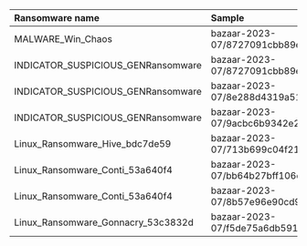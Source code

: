 | Ransomware name                    | Sample                                                                              |
|:-----------------------------------|:------------------------------------------------------------------------------------|
| MALWARE_Win_Chaos                  | bazaar-2023-07/8727091cbb89e5e31eeb2503ffaa242601c8840eee0973fd62fedf1b4b58ab44.exe |
| INDICATOR_SUSPICIOUS_GENRansomware | bazaar-2023-07/8727091cbb89e5e31eeb2503ffaa242601c8840eee0973fd62fedf1b4b58ab44.exe |
| INDICATOR_SUSPICIOUS_GENRansomware | bazaar-2023-07/8e288d4319a518755a6e58e0506b9ec1a6b4559edfa3285b0ab3b56cf37b5e55.exe |
| INDICATOR_SUSPICIOUS_GENRansomware | bazaar-2023-07/9acbc6b9342e22059c02db89c629d56b2ada8b56abe94f2a901ed1252beac2cd.exe |
| Linux_Ransomware_Hive_bdc7de59     | bazaar-2023-07/713b699c04f21000fca981e698e1046d4595f423bd5741d712fd7e0bc358c771.elf |
| Linux_Ransomware_Conti_53a640f4    | bazaar-2023-07/bb64b27bff106d30a7b74b3589cc081c345a2b485a831d7e8c8837af3f238e1e.elf |
| Linux_Ransomware_Conti_53a640f4    | bazaar-2023-07/8b57e96e90cd95fc2ba421204b482005fe41c28f506730b6148bcef8316a3201.elf |
| Linux_Ransomware_Gonnacry_53c3832d | bazaar-2023-07/f5de75a6db591fe6bb6b656aa1dcfc8f7fe0686869c34192bfa4ec092554a4ac.elf |